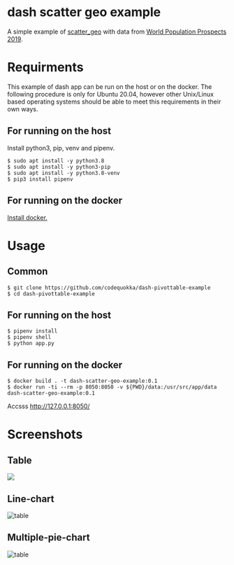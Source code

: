 # dash scatter geo example

A simple example of [scatter_geo](https://plotly.com/python/scatter-plots-on-maps/) with 
data from [World Population Prospects 2019](https://population.un.org/wpp2019/Download/Standard/Population/).

# Requirments
This example of dash app can be run on the host or on the docker.
The following procedure is only for Ubuntu 20.04, however other Unix/Linux based operating systems should be able to meet this requirements in their own ways.

## For running on the host
Install python3, pip, venv and pipenv.
```cosole
$ sudo apt install -y python3.8
$ sudo apt install -y python3-pip
$ sudo apt install -y python3.8-venv
$ pip3 install pipenv
```

## For running on the docker
[Install docker.](https://docs.docker.com/engine/install/ubuntu/)

# Usage
## Common
```cosole
$ git clone https://github.com/codequokka/dash-pivottable-example
$ cd dash-pivottable-example
```

## For running on the host
```cosole
$ pipenv install
$ pipenv shell
$ python app.py
```

## For running on the docker
```cosole
$ docker build . -t dash-scatter-geo-example:0.1
$ docker run -ti --rm -p 8050:8050 -v ${PWD}/data:/usr/src/app/data dash-scatter-geo-example:0.1
```

Accsss http://127.0.0.1:8050/

# Screenshots
## Table
![](/docs/images/animation.gif)

## Line-chart
![table](/docs/images/line-chart.jpg)

## Multiple-pie-chart
![table](/docs/images/multiple-pie-chart.jpg)